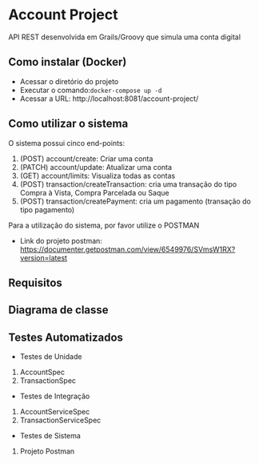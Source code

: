 # Account Project

API REST desenvolvida em Grails/Groovy que simula uma conta digital

## Como instalar (Docker)

* Acessar o diretório do projeto
* Executar o comando:```docker-compose up -d```
* Acessar a URL: http://localhost:8081/account-project/

## Como utilizar o sistema

O sistema possui cinco end-points:

1) (POST) account/create: Criar uma conta
2) (PATCH) account/update: Atualizar uma conta
3) (GET) account/limits: Visualiza todas as contas
4) (POST) transaction/createTransaction: cria uma transação do tipo Compra à Vista, Compra Parcelada ou Saque
5) (POST) transaction/createPayment: cria um pagamento (transação do tipo pagamento)

Para a utilização do sistema, por favor utilize o POSTMAN
* Link do projeto postman: https://documenter.getpostman.com/view/6549976/SVmsW1RX?version=latest

## Requisitos

## Diagrama de classe

## Testes Automatizados
* Testes de Unidade
 1) AccountSpec
 2) TransactionSpec
 
* Testes de Integração
 1) AccountServiceSpec
 2) TransactionServiceSpec
 
* Testes de Sistema
 1) Projeto Postman
